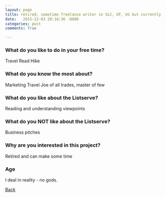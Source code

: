 ```yaml
---
layout: page
title: retired, sometime freelance writer in SLC, UT, US but currently in Pto Vallarta, Mex - 61
date:   2015-12-03 20:16:36 -0800
categories: post
comments: True

---
```


### What do you like to do in your free time?
<p>Travel
Read
Hike</p>

### What do you know the most about?
<p>Marketing
Travel
Joe of all trades, master of few</p>

### What do you like about the Listserve?
<p>Reading and understanding viewpoints</p>

### What do you NOT like about the Listserve?
<p>Business pitches</p>

### Why are you interested in this project?
<p>Retired and can make some time</p>

### Age
<p>I deal in reality - no gods.</p>

[Back][1]

[1]: /home/responders/all
